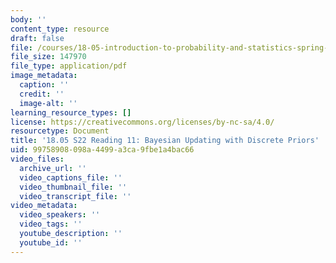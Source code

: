 ```yaml
---
body: ''
content_type: resource
draft: false
file: /courses/18-05-introduction-to-probability-and-statistics-spring-2022/mit18_05_s22_class11-prep.pdf
file_size: 147970
file_type: application/pdf
image_metadata:
  caption: ''
  credit: ''
  image-alt: ''
learning_resource_types: []
license: https://creativecommons.org/licenses/by-nc-sa/4.0/
resourcetype: Document
title: '18.05 S22 Reading 11: Bayesian Updating with Discrete Priors'
uid: 99758908-098a-4499-a3ca-9fbe1a4bac66
video_files:
  archive_url: ''
  video_captions_file: ''
  video_thumbnail_file: ''
  video_transcript_file: ''
video_metadata:
  video_speakers: ''
  video_tags: ''
  youtube_description: ''
  youtube_id: ''
---
```

